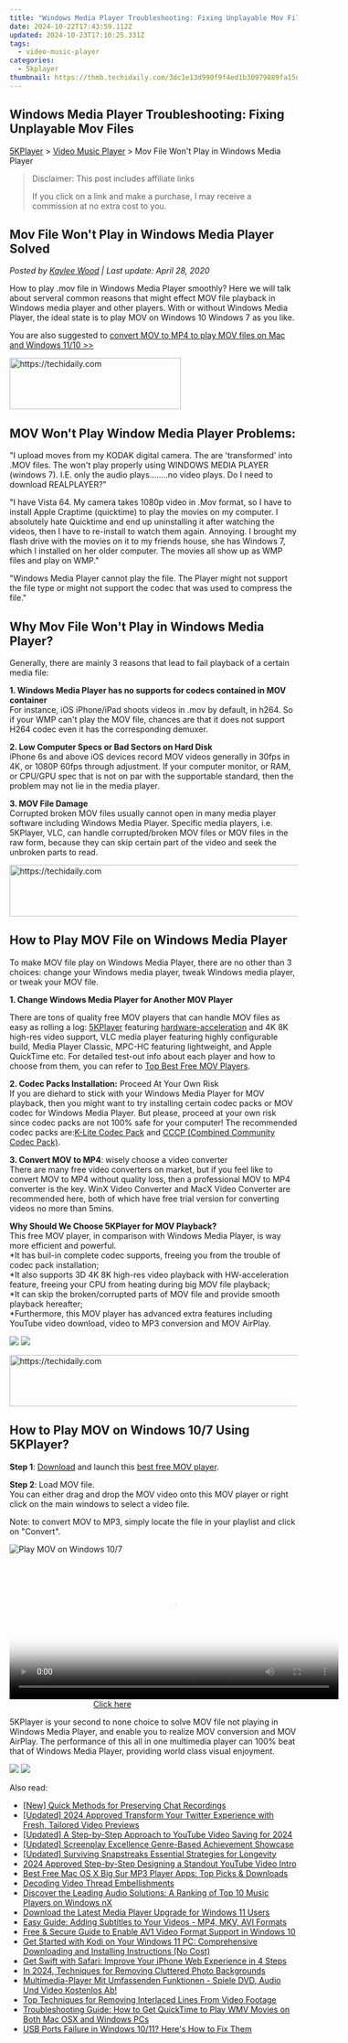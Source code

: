 ```yaml
---
title: "Windows Media Player Troubleshooting: Fixing Unplayable Mov Files"
date: 2024-10-22T17:43:59.112Z
updated: 2024-10-23T17:10:25.331Z
tags:
  - video-music-player
categories:
  - 5kplayer
thumbnail: https://thmb.techidaily.com/3dc1e13d990f9f4ed1b30979889fa15d157b3da05c97d832955a545581c7804d.jpg
---
```


## Windows Media Player Troubleshooting: Fixing Unplayable Mov Files

[5KPlayer](https://tools.techidaily.com/5kplayer/products/) \> [Video Music Player](https://tools.techidaily.com/5kplayer/video-music-player/) \> Mov File Won't Play in Windows Media Player

>  Disclaimer: This post includes affiliate links
>
>  If you click on a link and make a purchase, I may receive a commission at no extra cost to you.
>

## Mov File Won't Play in Windows Media Player Solved

 _Posted by [Kaylee Wood](https://www.quora.com/profile/Amanda-Hu-21) | Last update: April 28, 2020_

How to play .mov file in Windows Media Player smoothly? Here we will talk about serveral common reasons that might effect MOV file playback in Windows media player and other players. With or without Windows Media Player, the ideal state is to play MOV on Windows 10 Windows 7 as you like.

You are also suggested to [convert MOV to MP4 to play MOV files on Mac and Windows 11/10 >>](https://tools.techidaily.com/winxdvd/products/)

<!-- affiliate ads begin -->
<a href="https://aligracehair.sjv.io/c/5597632/1948891/19272" target="_top" id="1948891">
  <img src="//a.impactradius-go.com/display-ad/19272-1948891" border="0" alt="https://techidaily.com" width="300" height="90"/>
</a>
<img height="0" width="0" src="https://aligracehair.sjv.io/i/5597632/1948891/19272" style="position:absolute;visibility:hidden;" border="0" />
<!-- affiliate ads end -->

## MOV Won't Play Window Media Player Problems:

"I upload moves from my KODAK digital camera. The are 'transformed' into .MOV files. The won't play properly using WINDOWS MEDIA PLAYER (windows 7). I.E. only the audio plays........no video plays. Do I need to download REALPLAYER?"

"I have Vista 64\. My camera takes 1080p video in .Mov format, so I have to install Apple Craptime (quicktime) to play the movies on my computer. I absolutely hate Quicktime and end up uninstalling it after watching the videos, then I have to re-install to watch them again. Annoying. I brought my flash drive with the movies on it to my friends house, she has Windows 7, which I installed on her older computer. The movies all show up as WMP files and play on WMP."

"Windows Media Player cannot play the file. The Player might not support the file type or might not support the codec that was used to compress the file."

## Why Mov File Won't Play in Windows Media Player?

Generally, there are mainly 3 reasons that lead to fail playback of a certain media file: 

**1\. Windows Media Player has no supports for codecs contained in MOV container**  
For instance, iOS iPhone/iPad shoots videos in .mov by default, in h264\. So if your WMP can't play the MOV file, chances are that it does not support H264 codec even it has the corresponding demuxer.

**2\. Low Computer Specs or Bad Sectors on Hard Disk**  
iPhone 6s and above iOS devices record MOV videos generally in 30fps in 4K, or 1080P 60fps through adjustment. If your computer monitor, or RAM, or CPU/GPU spec that is not on par with the supportable standard, then the problem may not lie in the media player. 

**3\. MOV File Damage**  
Corrupted broken MOV files usually cannot open in many media player software including Windows Media Player. Specific media players, i.e. 5KPlayer, VLC, can handle corrupted/broken MOV files or MOV files in the raw form, because they can skip certain part of the video and seek the unbroken parts to read. 

<!-- affiliate ads begin -->
<a href="https://ephamedtechinc.pxf.io/c/5597632/2130528/26400" target="_top" id="2130528">
  <img src="//a.impactradius-go.com/display-ad/26400-2130528" border="0" alt="https://techidaily.com" width="728" height="90"/>
</a>
<img height="0" width="0" src="https://ephamedtechinc.pxf.io/i/5597632/2130528/26400" style="position:absolute;visibility:hidden;" border="0" />
<!-- affiliate ads end -->

## How to Play MOV File on Windows Media Player

To make MOV file play on Windows Media Player, there are no other than 3 choices: change your Windows media player, tweak Windows media player, or tweak your MOV file. 

**1\. Change Windows Media Player for Another MOV Player** 

There are tons of quality free MOV players that can handle MOV files as easy as rolling a log: [5KPlayer](https://tools.techidaily.com/5kplayer/products/) featuring [hardware-acceleration](https://tools.techidaily.com/5kplayer/video-music-player/) and 4K 8K high-res video support, VLC media player featuring highly configurable build, Media Player Classic, MPC-HC featuring lightweight, and Apple QuickTime etc. For detailed test-out info about each player and how to choose from them, you can refer to [Top Best Free MOV Players](https://tools.techidaily.com/5kplayer/video-music-player/).

**2\. Codec Packs Installation:**  Proceed At Your Own Risk  
If you are diehard to stick with your Windows Media Player for MOV playback, then you might want to try installing certain codec packs or MOV codec for Windows Media Player. But please, proceed at your own risk since codec packs are not 100% safe for your computer! The recommended codec packs are:[K-Lite Codec Pack](http://www.filehippo.com/download%5Fklite%5Fcodec%5Fpack/) and [CCCP (Combined Community Codec Pack)](http://cccp-project.net/).

**3\. Convert MOV to MP4**: wisely choose a video converter  
There are many free video converters on market, but if you feel like to convert MOV to MP4 without quality loss, then a professional MOV to MP4 converter is the key. WinX Video Converter and MacX Video Converter are recommended here, both of which have free trial version for converting videos no more than 5mins.

**Why Should We Choose 5KPlayer for MOV Playback?**  
This free MOV player, in comparison with Windows Media Player, is way more efficient and powerful.   
\*It has buil-in complete codec supports, freeing you from the trouble of codec pack installation;  
\*It also supports 3D 4K 8K high-res video playback with HW-acceleration feature, freeing your CPU from heating during big MOV file playback;  
\*It can skip the broken/corrupted parts of MOV file and provide smooth playback hereafter;  
\*Furthermore, this MOV player has advanced extra features including YouTube video download, video to MP3 conversion and MOV AirPlay. 

[![](https://www.5kplayer.com/video-music-player/../button/freedownwhitewin.png)](https://tools.techidaily.com/5kplayer/products/) [![](https://www.5kplayer.com/video-music-player/../button/freedownbackmac.png)](https://tools.techidaily.com/5kplayer/products/) 

<!-- affiliate ads begin -->
<a href="https://appsumo.8odi.net/c/5597632/2144285/7443" target="_top" id="2144285">
  <img src="//a.impactradius-go.com/display-ad/7443-2144285" border="0" alt="https://techidaily.com" width="728" height="90"/>
</a>
<img height="0" width="0" src="https://appsumo.8odi.net/i/5597632/2144285/7443" style="position:absolute;visibility:hidden;" border="0" />
<!-- affiliate ads end -->

## How to Play MOV on Windows 10/7 Using 5KPlayer?

**Step 1**: [Download](https://tools.techidaily.com/5kplayer/products/) and launch this [best free MOV player](https://tools.techidaily.com/5kplayer/video-music-player/).

**Step 2**: Load MOV file.   
 You can either drag and drop the MOV video onto this MOV player or right click on the main windows to select a video file.

Note: to convert MOV to MP3, simply locate the file in your playlist and click on "Convert".

![Play MOV on Windows 10/7](https://www.5kplayer.com/video-music-player/img/dvd-player.jpg)

<!-- affiliate ads begin -->
<span id="1982499">
					<video width="576" height="240" style="cursor:pointer"
           poster="//a.impactradius-go.com/display-clicktoplayimage/1982499.png"
           onclick="if(!this.playClicked){this.play();this.setAttribute('controls',true);this.playClicked=true;}">
	   <source src="//a.impactradius-go.com/display-ad/22993-1982499">
	   <img src="//a.impactradius-go.com/display-clicktoplayimage/1982499.png" style="border: none; height: 100%; width: 100%; object-fit: contain">
	</video>
	<div style="width:360px;text-align:center"><a href="javascript:window.open(decodeURIComponent('https%3A%2F%2Fhomestyler.sjv.io%2Fc%2F5597632%2F1982499%2F22993'), '_blank');void(0);">Click here</a></div>
</span>
<img height="0" width="0" src="https://imp.pxf.io/i/5597632/1982499/22993" style="position:absolute;visibility:hidden;" border="0" />
<!-- affiliate ads end -->

5KPlayer is your second to none choice to solve MOV file not playing in Windows Media Player, and enable you to realize MOV conversion and MOV AirPlay. The performance of this all in one multimedia player can 100% beat that of Windows Media Player, providing world class visual enjoyment. 

[![](https://www.5kplayer.com/video-music-player/../button/freedownwhitewin.png)](https://tools.techidaily.com/5kplayer/products/) [![](https://www.5kplayer.com/video-music-player/../button/freedownbackmac.png)](https://tools.techidaily.com/5kplayer/products/)

<ins class="adsbygoogle"
     style="display:block"
     data-ad-format="autorelaxed"
     data-ad-client="ca-pub-7571918770474297"
     data-ad-slot="1223367746"></ins>

<ins class="adsbygoogle"
     style="display:block"
     data-ad-client="ca-pub-7571918770474297"
     data-ad-slot="8358498916"
     data-ad-format="auto"
     data-full-width-responsive="true"></ins>

<span class="atpl-alsoreadstyle">Also read:</span>
<div><ul>
<li><a href="https://visual-screen-recording.techidaily.com/new-quick-methods-for-preserving-chat-recordings/"><u>[New] Quick Methods for Preserving Chat Recordings</u></a></li>
<li><a href="https://twitter-videos.techidaily.com/updated-2024-approved-transform-your-twitter-experience-with-fresh-tailored-video-previews/"><u>[Updated] 2024 Approved Transform Your Twitter Experience with Fresh, Tailored Video Previews</u></a></li>
<li><a href="https://screen-capture.techidaily.com/updated-a-step-by-step-approach-to-youtube-video-saving-for-2024/"><u>[Updated] A Step-by-Step Approach to YouTube Video Saving for 2024</u></a></li>
<li><a href="https://extra-approaches.techidaily.com/updated-screenplay-excellence-genre-based-achievement-showcase/"><u>[Updated] Screenplay Excellence Genre-Based Achievement Showcase</u></a></li>
<li><a href="https://snapchat-videos.techidaily.com/updated-surviving-snapstreaks-essential-strategies-for-longevity/"><u>[Updated] Surviving Snapstreaks Essential Strategies for Longevity</u></a></li>
<li><a href="https://youtube-stream.techidaily.com/2024-approved-step-by-step-designing-a-standout-youtube-video-intro/"><u>2024 Approved Step-by-Step Designing a Standout YouTube Video Intro</u></a></li>
<li><a href="https://video-ai-editor.techidaily.com/best-free-mac-os-x-big-sur-mp3-player-apps-top-picks-and-downloads/"><u>Best Free Mac OS X Big Sur MP3 Player Apps: Top Picks & Downloads</u></a></li>
<li><a href="https://youtube-sure.techidaily.com/ing-video-thread-embellishments/"><u>Decoding Video Thread Embellishments</u></a></li>
<li><a href="https://video-ai-editor.techidaily.com/discover-the-leading-audio-solutions-a-ranking-of-top-10-music-players-on-windows-nx/"><u>Discover the Leading Audio Solutions: A Ranking of Top 10 Music Players on Windows nX</u></a></li>
<li><a href="https://video-ai-editor.techidaily.com/download-the-latest-media-player-upgrade-for-windows-11-users/"><u>Download the Latest Media Player Upgrade for Windows 11 Users</u></a></li>
<li><a href="https://video-ai-editor.techidaily.com/easy-guide-adding-subtitles-to-your-videos-mp4-mkv-avi-formats/"><u>Easy Guide: Adding Subtitles to Your Videos - MP4, MKV, AVI Formats</u></a></li>
<li><a href="https://video-ai-editor.techidaily.com/free-and-secure-guide-to-enable-av1-video-format-support-in-windows-10/"><u>Free & Secure Guide to Enable AV1 Video Format Support in Windows 10</u></a></li>
<li><a href="https://video-ai-editor.techidaily.com/get-started-with-kodi-on-your-windows-11-pc-comprehensive-downloading-and-installing-instructions-no-cost/"><u>Get Started with Kodi on Your Windows 11 PC: Comprehensive Downloading and Installing Instructions (No Cost)</u></a></li>
<li><a href="https://fox-that.techidaily.com/get-swift-with-safari-improve-your-iphone-web-experience-in-4-steps/"><u>Get Swift with Safari: Improve Your iPhone Web Experience in 4 Steps</u></a></li>
<li><a href="https://some-skills.techidaily.com/in-2024-techniques-for-removing-cluttered-photo-backgrounds/"><u>In 2024, Techniques for Removing Cluttered Photo Backgrounds</u></a></li>
<li><a href="https://video-ai-editor.techidaily.com/multimedia-player-mit-umfassenden-funktionen-spiele-dvd-audio-und-video-kostenlos-ab/"><u>Multimedia-Player Mit Umfassenden Funktionen - Spiele DVD, Audio Und Video Kostenlos Ab!</u></a></li>
<li><a href="https://video-ai-editor.techidaily.com/top-techniques-for-removing-interlaced-lines-from-video-footage/"><u>Top Techniques for Removing Interlaced Lines From Video Footage</u></a></li>
<li><a href="https://video-ai-editor.techidaily.com/troubleshooting-guide-how-to-get-quicktime-to-play-wmv-movies-on-both-mac-osx-and-windows-pcs/"><u>Troubleshooting Guide: How to Get QuickTime to Play WMV Movies on Both Mac OSX and Windows PCs</u></a></li>
<li><a href="https://win-howtos.techidaily.com/1723205984585-usb-ports-failure-in-windows-1011-heres-how-to-fix-them/"><u>USB Ports Failure in Windows 10/11? Here's How to Fix Them</u></a></li>
</ul></div>

